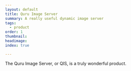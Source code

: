 ```yaml
---
layout: default
title: Quru Image Server
summary: A really useful dynamic image server
tags:
  - product
order: 1
thumbnail:
headimage:
index: true

---
```


The Quru Image Server, or QIS, is a truly wonderful product.
